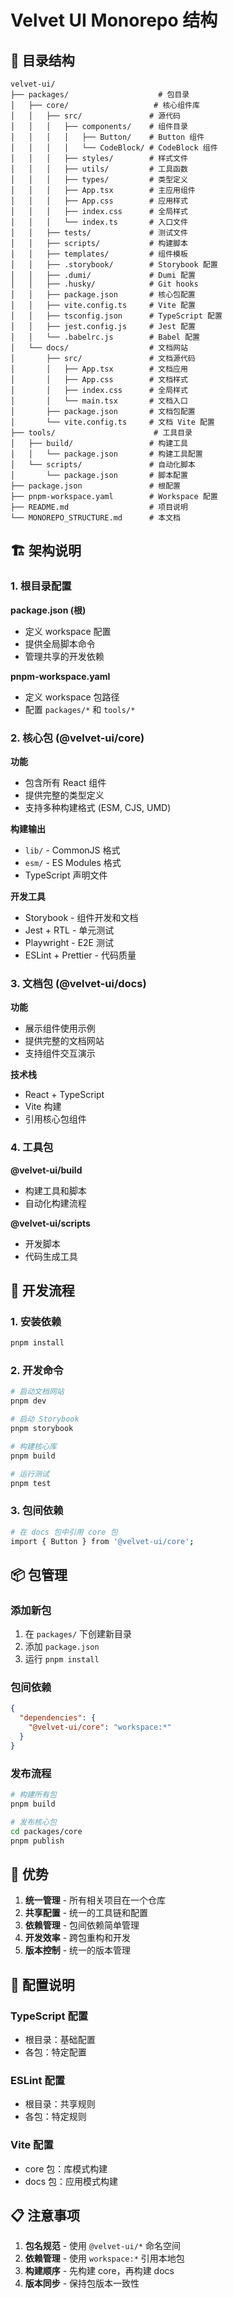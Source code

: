# Velvet UI Monorepo 结构

## 📁 目录结构

```
velvet-ui/
├── packages/                    # 包目录
│   ├── core/                   # 核心组件库
│   │   ├── src/               # 源代码
│   │   │   ├── components/    # 组件目录
│   │   │   │   ├── Button/    # Button 组件
│   │   │   │   └── CodeBlock/ # CodeBlock 组件
│   │   │   ├── styles/        # 样式文件
│   │   │   ├── utils/         # 工具函数
│   │   │   ├── types/         # 类型定义
│   │   │   ├── App.tsx        # 主应用组件
│   │   │   ├── App.css        # 应用样式
│   │   │   ├── index.css      # 全局样式
│   │   │   └── index.ts       # 入口文件
│   │   ├── tests/             # 测试文件
│   │   ├── scripts/           # 构建脚本
│   │   ├── templates/         # 组件模板
│   │   ├── .storybook/        # Storybook 配置
│   │   ├── .dumi/             # Dumi 配置
│   │   ├── .husky/            # Git hooks
│   │   ├── package.json       # 核心包配置
│   │   ├── vite.config.ts     # Vite 配置
│   │   ├── tsconfig.json      # TypeScript 配置
│   │   ├── jest.config.js     # Jest 配置
│   │   └── .babelrc.js        # Babel 配置
│   └── docs/                  # 文档网站
│       ├── src/               # 文档源代码
│       │   ├── App.tsx        # 文档应用
│       │   ├── App.css        # 文档样式
│       │   ├── index.css      # 全局样式
│       │   └── main.tsx       # 文档入口
│       ├── package.json       # 文档包配置
│       └── vite.config.ts     # 文档 Vite 配置
├── tools/                      # 工具目录
│   ├── build/                 # 构建工具
│   │   └── package.json       # 构建工具配置
│   └── scripts/               # 自动化脚本
│       └── package.json       # 脚本配置
├── package.json               # 根配置
├── pnpm-workspace.yaml        # Workspace 配置
├── README.md                  # 项目说明
└── MONOREPO_STRUCTURE.md      # 本文档
```

## 🏗️ 架构说明

### 1. 根目录配置

**package.json (根)**
- 定义 workspace 配置
- 提供全局脚本命令
- 管理共享的开发依赖

**pnpm-workspace.yaml**
- 定义 workspace 包路径
- 配置 `packages/*` 和 `tools/*`

### 2. 核心包 (@velvet-ui/core)

**功能**
- 包含所有 React 组件
- 提供完整的类型定义
- 支持多种构建格式 (ESM, CJS, UMD)

**构建输出**
- `lib/` - CommonJS 格式
- `esm/` - ES Modules 格式
- TypeScript 声明文件

**开发工具**
- Storybook - 组件开发和文档
- Jest + RTL - 单元测试
- Playwright - E2E 测试
- ESLint + Prettier - 代码质量

### 3. 文档包 (@velvet-ui/docs)

**功能**
- 展示组件使用示例
- 提供完整的文档网站
- 支持组件交互演示

**技术栈**
- React + TypeScript
- Vite 构建
- 引用核心包组件

### 4. 工具包

**@velvet-ui/build**
- 构建工具和脚本
- 自动化构建流程

**@velvet-ui/scripts**
- 开发脚本
- 代码生成工具

## 🚀 开发流程

### 1. 安装依赖
```bash
pnpm install
```

### 2. 开发命令
```bash
# 启动文档网站
pnpm dev

# 启动 Storybook
pnpm storybook

# 构建核心库
pnpm build

# 运行测试
pnpm test
```

### 3. 包间依赖
```bash
# 在 docs 包中引用 core 包
import { Button } from '@velvet-ui/core';
```

## 📦 包管理

### 添加新包
1. 在 `packages/` 下创建新目录
2. 添加 `package.json`
3. 运行 `pnpm install`

### 包间依赖
```json
{
  "dependencies": {
    "@velvet-ui/core": "workspace:*"
  }
}
```

### 发布流程
```bash
# 构建所有包
pnpm build

# 发布核心包
cd packages/core
pnpm publish
```

## 🎯 优势

1. **统一管理** - 所有相关项目在一个仓库
2. **共享配置** - 统一的工具链和配置
3. **依赖管理** - 包间依赖简单管理
4. **开发效率** - 跨包重构和开发
5. **版本控制** - 统一的版本管理

## 🔧 配置说明

### TypeScript 配置
- 根目录：基础配置
- 各包：特定配置

### ESLint 配置
- 根目录：共享规则
- 各包：特定规则

### Vite 配置
- core 包：库模式构建
- docs 包：应用模式构建

## 📋 注意事项

1. **包名规范** - 使用 `@velvet-ui/*` 命名空间
2. **依赖管理** - 使用 `workspace:*` 引用本地包
3. **构建顺序** - 先构建 core，再构建 docs
4. **版本同步** - 保持包版本一致性 
